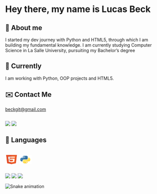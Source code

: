 # Hey there, my name is Lucas Beck ##

## 👋 About me 
I started my dev journey with Python and HTML5, through which I am building my fundamental knowledge. I am currently studying Computer Science in La Salle University, pursuiting my Bachelor’s degree

## 🌱 Currently

I am working with Python, OOP projects and HTML5.

## ✉️ Contact Me
beckgit@gmail.com
##
<picture>
  <source
    srcset="https://github-readme-stats.vercel.app/api?username=LucasBeck&show_icons=true&theme=dark"
    media="(prefers-color-scheme: dark)"
  />
  <source
    srcset="https://github-readme-stats.vercel.app/api?username=LucasBeck&show_icons=true"
    media="(prefers-color-scheme: light), (prefers-color-scheme: no-preference)"
  />
  <img height="180cm" src="https://github-readme-stats.vercel.app/api?username=LucasBeck&show_icons=true&theme=dark&include_all_commits=true" />
</picture>

<img height="180cm" src="https://github-readme-stats.vercel.app/api/top-langs/?username=LucasBeck&theme=dark&layout=compact&langs_count=16"/>

## 🧠 Languages 
<div style="display: inline_block"><br>
  <img align="center" alt="Beck-HTML" height="30" width="40" src="https://raw.githubusercontent.com/devicons/devicon/master/icons/html5/html5-original.svg">
  <img align="center" alt="Beck-Python" height="30" width="40" src="https://raw.githubusercontent.com/devicons/devicon/master/icons/python/python-original.svg">
</div>

##

<div> 
  <a href="https://www.instagram.com/l__beck/" target="_blank"><img src="https://img.shields.io/badge/-Instagram-%23E4405F?style=for-the-badge&logo=instagram&logoColor=white" target="_blank"></a>
  <a href = "mailto:beckgit@gmail.com"><img src="https://img.shields.io/badge/-Gmail-%23333?style=for-the-badge&logo=gmail&logoColor=white" target="_blank"></a>
  <a href="https://www.linkedin.com/in/lucas-beck-5772632ba/" target="_blank"><img src="https://img.shields.io/badge/-LinkedIn-%230077B5?style=for-the-badge&logo=linkedin&logoColor=white" target="_blank"></a> 
  
</div>

![Snake animation](https://https://github.com/beclk/Lucas-Beck/blob/output/github-contribution-grid-snake.svg)
